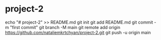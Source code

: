 # project-2
echo "# project-2" >> README.md
git init
git add README.md
git commit -m "first commit"
git branch -M main
git remote add origin https://github.com/nataliemkrtchyan/project-2.git
git push -u origin main
